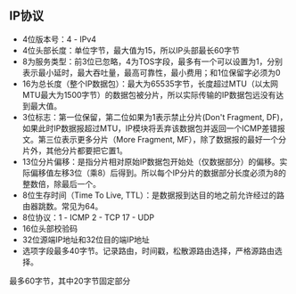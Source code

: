 ## IP协议

* 4位版本号：4 - IPv4
* 4位头部长度：单位字节，最大值为15，所以IP头部最长60字节
* 8为服务类型：前3位已忽略，4为TOS字段，最多有一个可以设置为1，分别表示最小延时，最大吞吐量，最高可靠性，最小费用；和1位保留字必须为0
* 16为总长度（整个IP数据包）：最大为65535字节，长度超过MTU（以太网MTU最大为1500字节）的数据包被分片，所以实际传输的IP数据包远没有达到最大值。
* 3位标志：第一位保留，第二位如果为1表示禁止分片\(Don't Fragment, DF\)，如果此时IP数据报超过MTU，IP模块将丢弃该数据包并返回一个ICMP差错报文。第三位表示更多分片（More Fragment, MF），除了数据报的最好一个分片外，其他分片都要把它置1。
* 13位分片偏移：是指分片相对原始IP数据包开始处（仅数据部分）的偏移。实际偏移值左移3位（乘8）后得到。所以每个IP分片的数据部分长度必须为8的整数倍，除最后一个。
* 8位生存时间（Time To Live, TTL）：是数据报到达目的地之前允许经过的路由器跳数。常见为64。
* 8位协议：1 - ICMP 2 - TCP 17 - UDP
* 16位头部校验码
* 32位源端IP地址和32位目的端IP地址
* 选项字段最多40字节。记录路由，时间戳，松散源路由选择，严格源路由选择。

最多60字节，其中20字节固定部分

